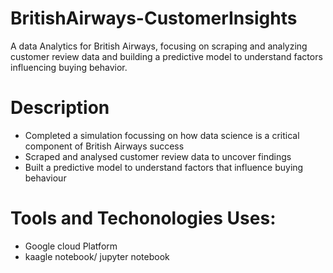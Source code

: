 # BritishAirways-CustomerInsights
A data Analytics for British Airways, focusing on scraping and analyzing customer review data and building a predictive model to understand factors influencing buying behavior.

# Description 
 * Completed a simulation focussing on how data science is a critical component
   of British Airways success
 * Scraped and analysed customer review data to uncover findings
 * Built a predictive model to understand factors that influence buying
   behaviour
# Tools and Techonologies Uses:
  * Google cloud Platform
  * kaagle notebook/ jupyter notebook

